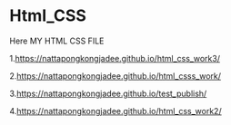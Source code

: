 # Html_CSS
Here MY HTML CSS FILE 

1.https://nattapongkongjadee.github.io/html_css_work3/

2.https://nattapongkongjadee.github.io/html_csss_work/

3.https://nattapongkongjadee.github.io/test_publish/

4.https://nattapongkongjadee.github.io/html_css_work2/
